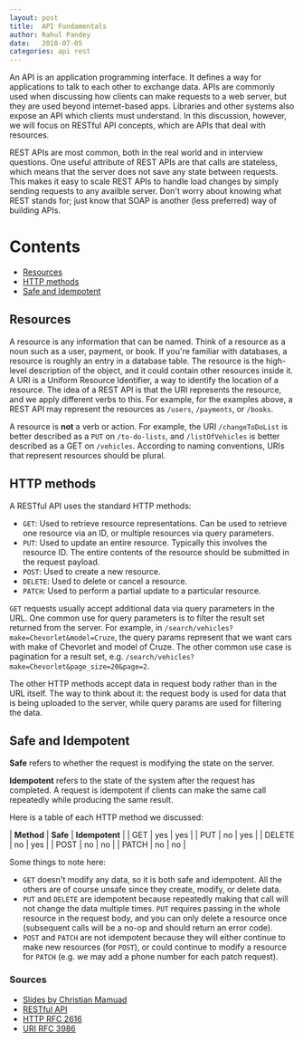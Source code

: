 ```yaml
---
layout: post
title:  API Fundamentals
author: Rahul Pandey
date:   2018-07-05
categories: api rest
---
```


An API is an application programming interface. It defines a way for applications to talk to each other to exchange data. APIs are commonly used when discussing how clients can make requests to a web server, but they are used beyond internet-based apps. Libraries and other systems also expose an API which clients must understand. In this discussion, however, we will focus on RESTful API concepts, which are APIs that deal with resources. 

REST APIs are most common, both in the real world and in interview questions. One useful attribute of REST APIs are that calls are stateless, which means that the server does not save any state between requests. This makes it easy to scale REST APIs to handle load changes by simply sending requests to any availble server. Don't worry about knowing what REST stands for; just know that SOAP is another (less preferred) way of building APIs. 

Contents
===========
- [Resources](#resources)
- [HTTP methods](#http-methods)
- [Safe and Idempotent](#safe-and-idempotent)

## Resources

A resource is any information that can be named. Think of a resource as a noun such as a user, payment, or book. If you're familiar with databases, a resource is roughly an entry in a database table. The resource is the high-level description of the object, and it could contain other resources inside it. A URI is a Uniform Resource Identifier, a way to identify the location of a resource. The idea of a REST API is that the URI represents the resource, and we apply different verbs to this. For example, for the examples above, a REST API may represent the resources as `/users`, `/payments`, or `/books`. 

A resource is **not** a verb or action. For example, the URI `/changeToDoList` is better described as a `PUT` on `/to-do-lists`, and `/listOfVehicles` is better described as a GET on `/vehicles`. According to naming conventions, URIs that represent resources should be plural. 

## HTTP methods

A RESTful API uses the standard HTTP methods: 

- `GET`: Used to retrieve resource representations. Can be used to retrieve one resource via an ID, or multiple resources via query parameters. 
- `PUT`: Used to update an entire resource. Typically this involves the resource ID. The entire contents of the resource should be submitted in the request payload. 
- `POST`: Used to create a new resource. 
- `DELETE`: Used to delete or cancel a resource. 
- `PATCH`: Used to perform a partial update to a particular resource. 

`GET` requests usually accept additional data via query parameters in the URL. One common use for query parameters is to filter the result set returned from the server. For example, in `/search/vehicles?make=Chevorlet&model=Cruze`, the query params represent that we want cars with make of Chevorlet and model of Cruze. The other common use case is pagination for a result set, e.g. `/search/vehicles?make=Chevorlet&page_size=20&page=2`.

The other HTTP methods accept data in request body rather than in the URL itself. The way to think about it: the request body is used for data that is being uploaded to the server, while query params are used for filtering the data. 

## Safe and Idempotent 

**Safe** refers to whether the request is modifying the state on the server. 

**Idempotent** refers to the state of the system after the request has completed. A request is idempotent if clients can make the same call repeatedly while producing the same result. 

Here is a table of each HTTP method we discussed: 

| **Method** | **Safe** | **Idempotent** |
| GET     | yes  | yes |
| PUT     | no   | yes |
| DELETE  | no   | yes |
| POST    | no   | no  |
| PATCH   | no   | no  |

Some things to note here: 

- `GET` doesn't modify any data, so it is both safe and idempotent. All the others are of course unsafe since they create, modify, or delete data. 
- `PUT` and `DELETE` are idempotent because repeatedly making that call will not change the data multiple times. `PUT` requires passing in the whole resource in the request body, and you can only delete a resource once (subsequent calls will be a no-op and should return an error code). 
- `POST` and `PATCH` are not idempotent because they will either continue to make new resources (for `POST`), or could continue to modify a resource for `PATCH` (e.g. we may add a phone number for each patch request).

### Sources

- [Slides by Christian Mamuad](https://docs.google.com/presentation/d/1dqAIIBYMXInd6BlxxpCErlXnAHST9d_VOsnGkCH-hZY/edit#slide=id.p)
- [RESTful API](https://searchmicroservices.techtarget.com/definition/RESTful-API)
- [HTTP RFC 2616](https://www.ietf.org/rfc/rfc2616.txt)
- [URI RFC 3986](http://www.ietf.org/rfc/rfc3986.txt)



